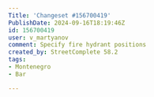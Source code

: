 ```yaml
---
Title: 'Changeset #156700419'
PublishDate: 2024-09-16T18:19:46Z
id: 156700419
user: v_martyanov
comment: Specify fire hydrant positions
created_by: StreetComplete 58.2
tags:
- Montenegro
- Bar

---
```

